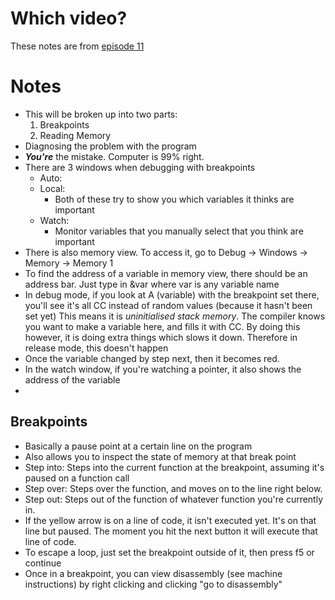 # Which video?

These notes are from [episode 11](https://youtu.be/0ebzPwixrJA)

# Notes

- This will be broken up into two parts:
  1. Breakpoints
  2. Reading Memory
- Diagnosing the problem with the program
- ***You're*** the mistake. Computer is 99% right.
- There are 3 windows when debugging with breakpoints
  - Auto:
  - Local:
    - Both of these try to show you which variables it thinks are important
  - Watch:
    - Monitor variables that you manually select that you think are important
- There is also memory view. To access it, go to Debug -> Windows -> Memory -> Memory 1
- To find the address of a variable in memory view, there should be an address bar. Just type in &var where var is any variable name
- In debug mode, if you look at A (variable) with the breakpoint set there, you'll see it's all CC instead of random values (because it hasn't been set yet)
  This means it is *uninitialised stack memory*. The compiler knows you want to make a variable here, and fills it with CC. By doing this however, it is doing
  extra things which slows it down. Therefore in release mode, this doesn't happen
- Once the variable changed by step next, then it becomes red.
- In the watch window, if you're watching a pointer, it also shows the address of the variable
-

## Breakpoints

- Basically a pause point at a certain line on the program
- Also allows you to inspect the state of memory at that break point
- Step into: Steps into the current function at the breakpoint, assuming it's paused on a function call
- Step over: Steps over the function, and moves on to the line right below.
- Step out: Steps out of the function of whatever function you're currently in.
- If the yellow arrow is on a line of code, it isn't executed yet. It's on that line but paused. The moment you hit the next button it will execute that line of code.   
- To escape a loop, just set the breakpoint outside of it, then press f5 or continue
- Once in a breakpoint, you can view disassembly (see machine instructions) by right clicking and clicking "go to disassembly"